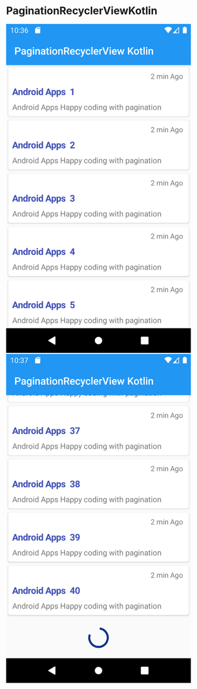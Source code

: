 # PaginationRecyclerViewKotlin



<img src="https://github.com/chaudharybharat/PaginationRecyclerViewKotlin/blob/master/img.png">
<br>
<img src="https://github.com/chaudharybharat/PaginationRecyclerViewKotlin/blob/master/img2.png">
